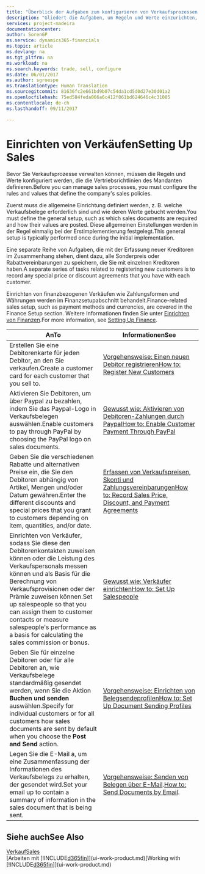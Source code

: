 ```yaml
---
title: "Überblick der Aufgaben zum konfigurieren von Verkaufsprozessen | Microsoft Docs"
description: "Gliedert die Aufgaben, um Regeln und Werte einzurichten, um Ihre Vertriebsrichtlinien und Arbeitsgänge zu definieren."
services: project-madeira
documentationcenter: 
author: SorenGP
ms.service: dynamics365-financials
ms.topic: article
ms.devlang: na
ms.tgt_pltfrm: na
ms.workload: na
ms.search.keywords: trade, sell, configure
ms.date: 06/01/2017
ms.author: sgroespe
ms.translationtype: Human Translation
ms.sourcegitcommit: 81636fc2e661bd9b07c54da1cd5d0d27e30d01a2
ms.openlocfilehash: 75ed584feda066a6c412f861bd624646c4c31085
ms.contentlocale: de-ch
ms.lasthandoff: 09/11/2017

---
```

# <a name="setting-up-sales"></a><span data-ttu-id="b0761-103">Einrichten von Verkäufen</span><span class="sxs-lookup"><span data-stu-id="b0761-103">Setting Up Sales</span></span>
<span data-ttu-id="b0761-104">Bevor Sie Verkaufsprozesse verwalten können, müssen die Regeln und Werte konfiguriert werden, die die Vertriebsrichtlinien des Mandanten definieren.</span><span class="sxs-lookup"><span data-stu-id="b0761-104">Before you can manage sales processes, you must configure the rules and values that define the company's sales policies.</span></span>

<span data-ttu-id="b0761-105">Zuerst muss die allgemeine Einrichtung definiert werden, z. B. welche Verkaufsbelege erforderlich sind und wie deren Werte gebucht werden.</span><span class="sxs-lookup"><span data-stu-id="b0761-105">You must define the general setup, such as which sales documents are required and how their values are posted.</span></span> <span data-ttu-id="b0761-106">Diese allgemeinen Einstellungen werden in der Regel einmalig bei der Erstimplementierung festgelegt.</span><span class="sxs-lookup"><span data-stu-id="b0761-106">This general setup is typically performed once during the initial implementation.</span></span>

<span data-ttu-id="b0761-107">Eine separate Reihe von Aufgaben, die mit der Erfassung neuer Kreditoren im Zusammenhang stehen, dient dazu, alle Sonderpreis oder Rabattvereinbarungen zu speichern, die Sie mit einzelnen Kreditoren haben.</span><span class="sxs-lookup"><span data-stu-id="b0761-107">A separate series of tasks related to registering new customers is to record any special price or discount agreements that you have with each customer.</span></span>

<span data-ttu-id="b0761-108">Einrichten von finanzbezogenen Verkäufen wie Zahlungsformen und Währungen werden im Finanzsetupabschnitt behandelt.</span><span class="sxs-lookup"><span data-stu-id="b0761-108">Finance-related sales setup, such as payment methods and currencies, are covered in the Finance Setup section.</span></span> <span data-ttu-id="b0761-109">Weitere Informationen finden Sie unter [Einrichten von Finanzen](finance-setup-finance.md).</span><span class="sxs-lookup"><span data-stu-id="b0761-109">For more information, see [Setting Up Finance](finance-setup-finance.md).</span></span>

| <span data-ttu-id="b0761-110">An</span><span class="sxs-lookup"><span data-stu-id="b0761-110">To</span></span> | <span data-ttu-id="b0761-111">Informationen</span><span class="sxs-lookup"><span data-stu-id="b0761-111">See</span></span> |
| --- | --- |
| <span data-ttu-id="b0761-112">Erstellen Sie eine Debitorenkarte für jeden Debitor, an den Sie verkaufen.</span><span class="sxs-lookup"><span data-stu-id="b0761-112">Create a customer card for each customer that you sell to.</span></span> |[<span data-ttu-id="b0761-113">Vorgehensweise: Einen neuen Debitor registrieren</span><span class="sxs-lookup"><span data-stu-id="b0761-113">How to: Register New Customers</span></span>](sales-how-register-new-customers.md) |
| <span data-ttu-id="b0761-114">Aktivieren Sie Debitoren, um über Paypal zu bezahlen, indem Sie das Paypal-Logo in Verkaufsbelegen auswählen.</span><span class="sxs-lookup"><span data-stu-id="b0761-114">Enable customers to pay through PayPal by choosing the PayPal logo on sales documents.</span></span> |[<span data-ttu-id="b0761-115">Gewusst wie: Aktivieren von Debitoren-Zahlungen durch Paypal</span><span class="sxs-lookup"><span data-stu-id="b0761-115">How to: Enable Customer Payment Through PayPal</span></span>](sales-how-enable-payment-service-extensions.md) |
| <span data-ttu-id="b0761-116">Geben Sie die verschiedenen Rabatte und alternativen Preise ein, die Sie den Debitoren abhängig von Artikel, Mengen und/oder Datum gewähren.</span><span class="sxs-lookup"><span data-stu-id="b0761-116">Enter the different discounts and special prices that you grant to customers depending on item, quantities, and/or date.</span></span> |[<span data-ttu-id="b0761-117">Erfassen von Verkaufspreisen, Skonti und Zahlungsvereinbarungen</span><span class="sxs-lookup"><span data-stu-id="b0761-117">How to: Record Sales Price, Discount, and Payment Agreements</span></span>](sales-how-record-sales-price-discount-payment-agreements.md) |
| <span data-ttu-id="b0761-118">Einrichten von Verkäufer, sodass Sie diese den Debitorenkontakten zuweisen können oder die Leistung des Verkaufspersonals messen können und als Basis für die Berechnung von Verkaufsprovisionen oder der Prämie zuweisen können.</span><span class="sxs-lookup"><span data-stu-id="b0761-118">Set up salespeople so that you can assign them to customer contacts or measure salespeople's performance as a basis for calculating the sales commission or bonus.</span></span> |[<span data-ttu-id="b0761-119">Gewusst wie: Verkäufer einrichten</span><span class="sxs-lookup"><span data-stu-id="b0761-119">How to: Set Up Salespeople</span></span>](sales-how-setup-salespeople.md) |
| <span data-ttu-id="b0761-120">Geben Sie für einzelne Debitoren oder für alle Debitoren an, wie Verkaufsbelege standardmäßig gesendet werden, wenn Sie die Aktion **Buchen und senden** auswählen.</span><span class="sxs-lookup"><span data-stu-id="b0761-120">Specify for individual customers or for all customers how sales documents are sent by default when you choose the **Post and Send** action.</span></span> |[<span data-ttu-id="b0761-121">Vorgehensweise: Einrichten von Belegsendeprofilen</span><span class="sxs-lookup"><span data-stu-id="b0761-121">How to: Set Up Document Sending Profiles</span></span>](sales-how-setup-document-send-profiles.md) |
| <span data-ttu-id="b0761-122">Legen Sie die E-Mail a, um eine Zusammenfassung der Informationen des Verkaufsbelegs zu erhalten, der gesendet wird.</span><span class="sxs-lookup"><span data-stu-id="b0761-122">Set your email up to contain a summary of information in the sales document that is being sent.</span></span> |<span data-ttu-id="b0761-123">[Vorgehensweise: Senden von Belegen über E-Mail](ui-how-send-documents-email.md).</span><span class="sxs-lookup"><span data-stu-id="b0761-123">[How to: Send Documents by Email](ui-how-send-documents-email.md).</span></span> |

## <a name="see-also"></a><span data-ttu-id="b0761-124">Siehe auch</span><span class="sxs-lookup"><span data-stu-id="b0761-124">See Also</span></span>
[<span data-ttu-id="b0761-125">Verkauf</span><span class="sxs-lookup"><span data-stu-id="b0761-125">Sales</span></span>](sales-manage-sales.md)  
<span data-ttu-id="b0761-126">[Arbeiten mit [!INCLUDE[d365fin](includes/d365fin_md.md)]](ui-work-product.md)</span><span class="sxs-lookup"><span data-stu-id="b0761-126">[Working with [!INCLUDE[d365fin](includes/d365fin_md.md)]](ui-work-product.md)</span></span>

